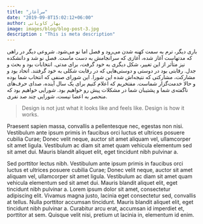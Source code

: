 ```yaml
---
title: "سرآغاز"
date: "2019-09-8T15:02:12+06:00"
author: بهار کاویانی
image: images/blog/blog-post-3.jpg
description : "This is meta description"
---
```



باری دیگر، ترم به سمت کهنه شدن می‌رود و فصل اما نو می‌شود. شروعی دیگر در راهی که مدتهاست آغاز شده، آغازی که سرانجامش به دست ماست. 
فصل نو شد و دانشکده نیز متأثر از این تغییر، شکل دیگری به خود گرفت، برای مدتی. انتخابات بود و بحث و جدل. رقابتی بود در دوستی و دوستی‌هایی که در رقابت شکلی به خود گرفتند. اتحاد بود و مشارکت، مشارکتی که نتیجه‌اش شده این شورا. این شورای صنفی که انتخاب شما بوده و حالا خدمت‌گزار شماست. 
مفتخریم که اعلام کنیم برای یک سال آینده، صدای حرف‌های ناگفته‌ی شما و پشتیبان شما در مشکلات پیش رو خواهیم بود. شورایی خواهیم بود که منحصر 
به اعضا نیست، شورایی چند صد نفری.

> Design is not just what it looks like and feels like. Design is how it works.

Praesent sapien massa, convallis a pellentesque nec, egestas non nisi. Vestibulum ante ipsum primis in faucibus orci luctus et ultrices posuere cubilia Curae; Donec velit neque, auctor sit amet aliquam vel, ullamcorper sit amet ligula. Vestibulum ac diam sit amet quam vehicula elementum sed sit amet dui. Mauris blandit aliquet elit, eget tincidunt nibh pulvinar a.

Sed porttitor lectus nibh. Vestibulum ante ipsum primis in faucibus orci luctus et ultrices posuere cubilia Curae; Donec velit neque, auctor sit amet aliquam vel, ullamcorper sit amet ligula. Vestibulum ac diam sit amet quam vehicula elementum sed sit amet dui. Mauris blandit aliquet elit, eget tincidunt nibh pulvinar a. Lorem ipsum dolor sit amet, consectetur adipiscing elit. Vivamus magna justo, lacinia eget consectetur sed, convallis at tellus. Nulla porttitor accumsan tincidunt. Mauris blandit aliquet elit, eget tincidunt nibh pulvinar a. Curabitur arcu erat, accumsan id imperdiet et, porttitor at sem. Quisque velit nisi, pretium ut lacinia in, elementum id enim.



